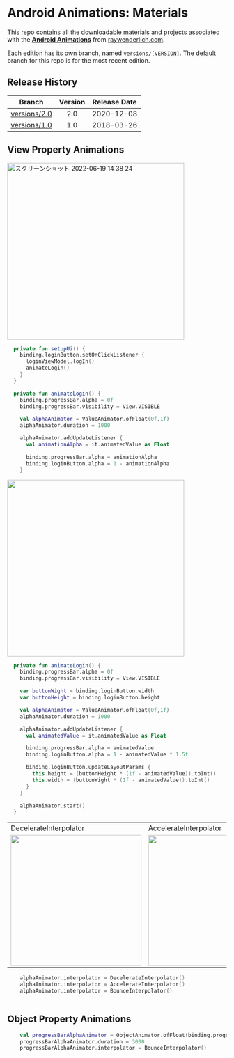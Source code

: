 # Android Animations: Materials

This repo contains all the downloadable materials and projects associated with the **[Android Animations](https://www.raywenderlich.com/18770099-android-animations)** from [raywenderlich.com](https://www.raywenderlich.com).

Each edition has its own branch, named `versions/[VERSION]`. The default branch for this repo is for the most recent edition.

## Release History

| Branch                                                                                | Version | Release Date |
| ------------------------------------------------------------------------------------- |:-------:|:------------:|
| [versions/2.0](https://github.com/raywenderlich/video-aa-materials/tree/versions/2.0) | 2.0     | 2020-12-08   |
| [versions/1.0](https://github.com/raywenderlich/video-aa-materials/tree/versions/1.0) | 1.0     | 2018-03-26   |

## View Property Animations 

<img width="406" alt="スクリーンショット 2022-06-19 14 38 24" src="https://user-images.githubusercontent.com/47273077/174467449-9ff17542-d52e-4a00-9b59-d9f4c5612e18.gif">

```kt
  private fun setupUi() {
    binding.loginButton.setOnClickListener {
      loginViewModel.logIn()
      animateLogin()
    }
  }

  private fun animateLogin() {
    binding.progressBar.alpha = 0f
    binding.progressBar.visibility = View.VISIBLE

    val alphaAnimator = ValueAnimator.ofFloat(0f,1f)
    alphaAnimator.duration = 1000

    alphaAnimator.addUpdateListener {
      val animationAlpha = it.animatedValue as Float

      binding.progressBar.alpha = animationAlpha
      binding.loginButton.alpha = 1 - animationAlpha
    }

```
<img width="406" src="https://user-images.githubusercontent.com/47273077/174467932-8dbb258f-6c0e-41d9-af64-f31f58e97973.gif">

```kt
  private fun animateLogin() {
    binding.progressBar.alpha = 0f
    binding.progressBar.visibility = View.VISIBLE

    var buttonWight = binding.loginButton.width
    var buttonHeight = binding.loginButton.height

    val alphaAnimator = ValueAnimator.ofFloat(0f,1f)
    alphaAnimator.duration = 1000

    alphaAnimator.addUpdateListener {
      val animatedValue = it.animatedValue as Float

      binding.progressBar.alpha = animatedValue
      binding.loginButton.alpha = 1 - animatedValue * 1.5f

      binding.loginButton.updateLayoutParams {
        this.height = (buttonHeight * (1f - animatedValue)).toInt()
        this.width = (buttonWight * (1f - animatedValue)).toInt()
      }
    }

    alphaAnimator.start()
  }
```

<table>
   <tr>
    <td class="DecelerateInterpolator">DecelerateInterpolator</td>
    <td class="AccelerateInterpolator">AccelerateInterpolator</td>
    <td class="BounceInterpolator">BounceInterpolator</td>
  </tr>
  <tr>
    <td valign="top" class="DecelerateInterpolator"><img width="300" src="https://user-images.githubusercontent.com/47273077/174468287-99850692-2576-41d6-a606-f37380f9e8cd.gif"/></td>
    <td valign="top"  class="AccelerateInterpolator"><img width="300"  src="https://user-images.githubusercontent.com/47273077/174468542-af431336-e072-4ce6-8710-139f7dad472e.gif"/></td>
   <td valign="top"  class="BounceInterpolator"><img width="300"  src="https://user-images.githubusercontent.com/47273077/174468729-e8f95b23-44b7-4803-9251-66430ba9a08f.gif"/></td>
  </tr>
</table>

```kt
    alphaAnimator.interpolator = DecelerateInterpolator()
    alphaAnimator.interpolator = AccelerateInterpolator()
    alphaAnimator.interpolator = BounceInterpolator()
    
```

## Object Property Animations
```kt
    val progressBarAlphaAnimator = ObjectAnimator.ofFloat(binding.progressBar,"alpha", 0f, 1f)
    progressBarAlphaAnimator.duration = 3000
    progressBarAlphaAnimator.interpolator = BounceInterpolator()
```

